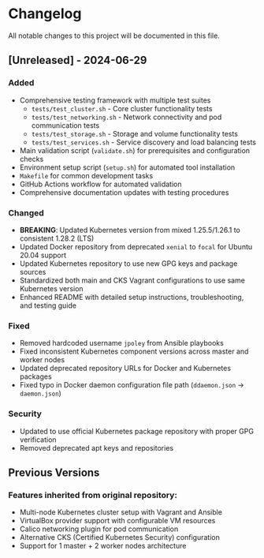 # Changelog

All notable changes to this project will be documented in this file.

## [Unreleased] - 2024-06-29

### Added
- Comprehensive testing framework with multiple test suites
  - `tests/test_cluster.sh` - Core cluster functionality tests
  - `tests/test_networking.sh` - Network connectivity and pod communication tests
  - `tests/test_storage.sh` - Storage and volume functionality tests
  - `tests/test_services.sh` - Service discovery and load balancing tests
- Main validation script (`validate.sh`) for prerequisites and configuration checks
- Environment setup script (`setup.sh`) for automated tool installation
- `Makefile` for common development tasks
- GitHub Actions workflow for automated validation
- Comprehensive documentation updates with testing procedures

### Changed
- **BREAKING**: Updated Kubernetes version from mixed 1.25.5/1.26.1 to consistent 1.28.2 (LTS)
- Updated Docker repository from deprecated `xenial` to `focal` for Ubuntu 20.04 support
- Updated Kubernetes repository to use new GPG keys and package sources
- Standardized both main and CKS Vagrant configurations to use same Kubernetes version
- Enhanced README with detailed setup instructions, troubleshooting, and testing guide

### Fixed
- Removed hardcoded username `jpoley` from Ansible playbooks
- Fixed inconsistent Kubernetes component versions across master and worker nodes
- Updated deprecated repository URLs for Docker and Kubernetes packages
- Fixed typo in Docker daemon configuration file path (`ddaemon.json` → `daemon.json`)

### Security
- Updated to use official Kubernetes package repository with proper GPG verification
- Removed deprecated apt keys and repositories

## Previous Versions

### Features inherited from original repository:
- Multi-node Kubernetes cluster setup with Vagrant and Ansible
- VirtualBox provider support with configurable VM resources  
- Calico networking plugin for pod communication
- Alternative CKS (Certified Kubernetes Security) configuration
- Support for 1 master + 2 worker nodes architecture